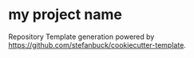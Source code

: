 # my project name

Repository Template generation powered by https://github.com/stefanbuck/cookiecutter-template.